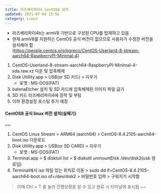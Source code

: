 ```yaml
---
title: 라즈베리파이4 CentOS8 설치
updated: 2021-07-04 15:52
category: Linux
---
```

- 라즈베리파이4b는 armV8 기반으로 구성된 CPU를 탑재하고 있음
- 현재 armV8를 지원하는 CentOS 공식 버전이 없으므로 사용자가 수정한 버전을 설치해야 함  
(https://people.centos.org/pgreco/CentOS-Userland-8-stream-aarch64-RaspberryPI-Minimal-4)  

1. CentOS-Userland-8-stream-aarch64-RaspberryPI-Minimal-4-sda.raw.xz 다운 및 압축해제
2. Disk Utillity.app > USB(or SD 카드) > 지우기
	- 포맷 : MS-DOS(FAT)
3. balenaEtcher 설치 및 SD 카드에 압축해제된 이미지 파일 굽기
4. SD 카드 라즈베리파이4에 장착 및 부팅
5. 이하 환경설정 포스팅 추가 예정

#### CentOS8 공식 linux 버전 설치(실패기)
~~
1. CentOS Linux Stream > ARM64 (aarch64) > CentOS-8.4.2105-aarch64-boot.iso 다운로드
2. Disk Utillity.app > USB(or SD CARD) > 지우기
	- 포맷 : MS-DOS(FAT)
3. Terminal.app > $ disktuil list > $ diskutil unmountDisk /dev/disk2(usb 경로임)
4. Terminal에서 iso 파일 있는 위치로 이동 > 
sudo dd if=CentOS-8.4.2105-aarch64-boot.iso of=/dev/disk2 > 비밀번호 입력 > 구워지기 시작함

> 이때 Ctrl + T 를 눌러 진행상황을 알 수 있고 완료 시 터미널에 표시됨
~~
